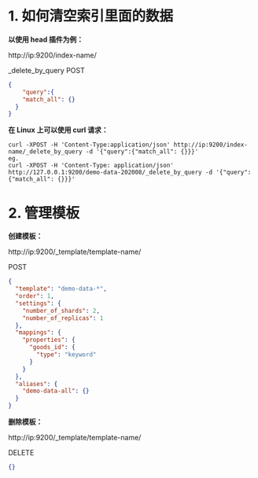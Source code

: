 # 1. 如何清空索引里面的数据

**以使用 head 插件为例：**

http://ip:9200/index-name/

_delete_by_query  POST

```json
{
	"query":{
    "match_all": {}
  }
}
```

**在 Linux 上可以使用 curl 请求：**

```shell
curl -XPOST -H 'Content-Type:application/json' http://ip:9200/index-name/_delete_by_query -d '{"query":{"match_all": {}}}'
eg. 
curl -XPOST -H 'Content-Type: application/json' http://127.0.0.1:9200/demo-data-202008/_delete_by_query -d '{"query":{"match_all": {}}}'
```

# 2. 管理模板

**创建模板：**

http://ip:9200/_template/template-name/

POST

```json
{
  "template": "demo-data-*",
  "order": 1,
  "settings": {
    "number_of_shards": 2,
    "number_of_replicas": 1
  },
  "mappings": {
    "properties": {
      "goods_id": {
        "type": "keyword"
      }
    }
  },
  "aliases": {
    "demo-data-all": {}
  }
}
```

**删除模板：**

http://ip:9200/_template/template-name/

DELETE

```json
{}
```





